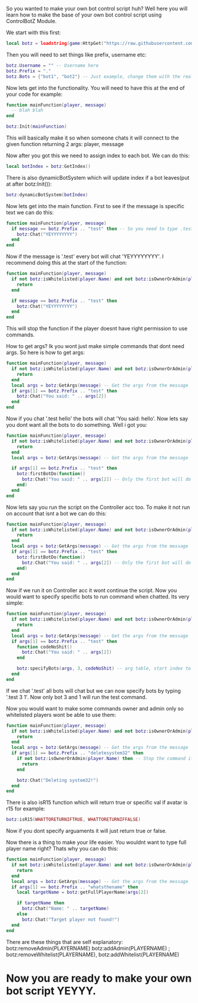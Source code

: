 So you wanted to make your own bot control script huh? Well here you will learn how to make the base of your own bot control script using ControlBotZ Module.

We start with this first:
```lua
local botz = loadstring(game:HttpGet("https://raw.githubusercontent.com/sixpennyfox4/rbx-scripts/refs/heads/main/ControlBotZ%20Module"))()
```

Then you will need to set things like prefix, username etc:
```lua
botz.Username = "" -- Username here
botz.Prefix = "."
botz.Bots = {"bot1", "bot2"} -- Just example, change them with the real bots display names
```

Now lets get into the functionality.
You will need to have this at the end of your code for example:
```lua
function mainFunction(player, message)
  -- blah blah
end

botz:Init(mainFunction)
```

This will basically make it so when someone chats it will connect to the given function returning 2 args: player, message

Now after you got this we need to assign index to each bot. We can do this:
```lua
local botIndex = botz:GetIndex()
```

There is also dynamicBotSystem which will update index if a bot leaves(put at after botz:Init()):
```lua
botz:dynamicBotSystem(botIndex)
```

Now lets get into the main function.
First to see if the message is specific text we can do this:
```lua
function mainFunction(player, message)
  if message == botz.Prefix .. "test" then -- So you need to type .test instead of just test
    botz:Chat("YEYYYYYYYY")
  end
end
```
Now if the message is '.test' every bot will chat 'YEYYYYYYYY'.
I recommend doing this at the start of the function:
```lua
function mainFunction(player, message)
  if not botz:isWhitelisted(player.Name) and not botz:isOwnerOrAdmin(player.Name) then
    return
  end

  if message == botz.Prefix .. "test" then
    botz:Chat("YEYYYYYYYY")
  end
end
```
This will stop the function if the player doesnt have right permission to use commands.

How to get args? Ik you wont just make simple commands that dont need args. So here is how to get args:
```lua
function mainFunction(player, message)
  if not botz:isWhitelisted(player.Name) and not botz:isOwnerOrAdmin(player.Name) then
    return
  end
  local args = botz:GetArgs(message) -- Get the args from the message 
  if args[1] == botz.Prefix .. "test" then
    botz:Chat("You said: " .. args[2])
  end
end
```

Now if you chat '.test hello' the bots will chat 'You said: hello'.
Now lets say you dont want all the bots to do something. Well i got you:
```lua
function mainFunction(player, message)
  if not botz:isWhitelisted(player.Name) and not botz:isOwnerOrAdmin(player.Name) then
    return
  end
  local args = botz:GetArgs(message) -- Get the args from the message

  if args[1] == botz.Prefix .. "test" then
    botz:firstBotDo(function()
      botz:Chat("You said: " .. args[2]) -- Only the first bot will do this
    end)
  end
end
```

Now lets say you run the script on the Controller acc too. To make it not run on account that isnt a bot we can do this:
```lua
function mainFunction(player, message)
  if not botz:isWhitelisted(player.Name) and not botz:isOwnerOrAdmin(player.Name) and not botz:IsABot() then -- So if local player isnt a bot
    return
  end
  local args = botz:GetArgs(message) -- Get the args from the message 
  if args[1] == botz.Prefix .. "test" then
    botz:firstBotDo(function()
      botz:Chat("You said: " .. args[2]) -- Only the first bot will do this
    end)
  end
end
```

Now if we run it on Controller acc it wont continue the script.
Now you would want to specify specific bots to run command when chatted. Its very simple:
```lua
function mainFunction(player, message)
  if not botz:isWhitelisted(player.Name) and not botz:isOwnerOrAdmin(player.Name) and not botz:IsABot() then -- So if local player isnt a bot
    return
  end
  local args = botz:GetArgs(message) -- Get the args from the message 
  if args[1] == botz.Prefix .. "test" then
    function codeNoShit()
      botz:Chat("You said: " .. args[2])
    end

    botz:specifyBots(args, 3, codeNoShit) -- arg table, start index to look for bots, callback
  end
end
```
If we chat '.test' all bots will chat but we can now specify bots by typing '.test 3 1'. Now only bot 3 and 1 will run the test command.

Now you would want to make some commands owner and admin only so whitelisted players wont be able to use them:
```lua
function mainFunction(player, message)
  if not botz:isWhitelisted(player.Name) and not botz:isOwnerOrAdmin(player.Name) and not botz:IsABot() then -- So if local player isnt a bot
    return
  end
  local args = botz:GetArgs(message) -- Get the args from the message 
  if args[1] == botz.Prefix .. "deletesystem32" then
    if not botz:isOwnerOrAdmin(player.Name) then -- Stop the command if player is not owner or admin so whitelisted players cant use it
      return
    end

    botz:Chat("Deleting system32!")
  end
end
```

There is also isR15 function which will return true or specific val if avatar is r15 for example:
```lua
botz:isR15(WHATTORETURNIFTRUE, WHATTORETURNIFFALSE)
```
Now if you dont specify arguaments it will just return true or false.

Now there is a thing to make your life easier. You wouldnt want to type full player name right? Thats why you can do this:
```lua
function mainFunction(player, message)
  if not botz:isWhitelisted(player.Name) and not botz:isOwnerOrAdmin(player.Name) and not botz:IsABot() then -- So if local player isnt a bot
    return
  end
  local args = botz:GetArgs(message) -- Get the args from the message 
  if args[1] == botz.Prefix .. "whatsthename" then
    local targetName = botz:getFullPlayerName(args[2])

    if targetName then
      botz:Chat("Name: " .. targetName)
    else
      botz:Chat("Target player not found!")
  end
end
```

There are these things that are self explanatory: botz:removeAdmin(PLAYERNAME) botz:addAdmin(PLAYERNAME) ; botz:removeWhitelist(PLAYERNAME), botz:addWhitelist(PLAYERNAME)

# Now you are ready to make your own bot script YEYYY.
